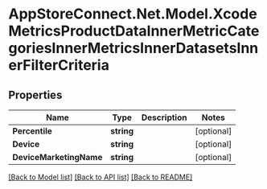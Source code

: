 # AppStoreConnect.Net.Model.XcodeMetricsProductDataInnerMetricCategoriesInnerMetricsInnerDatasetsInnerFilterCriteria

## Properties

Name | Type | Description | Notes
------------ | ------------- | ------------- | -------------
**Percentile** | **string** |  | [optional] 
**Device** | **string** |  | [optional] 
**DeviceMarketingName** | **string** |  | [optional] 

[[Back to Model list]](../README.md#documentation-for-models) [[Back to API list]](../README.md#documentation-for-api-endpoints) [[Back to README]](../README.md)

